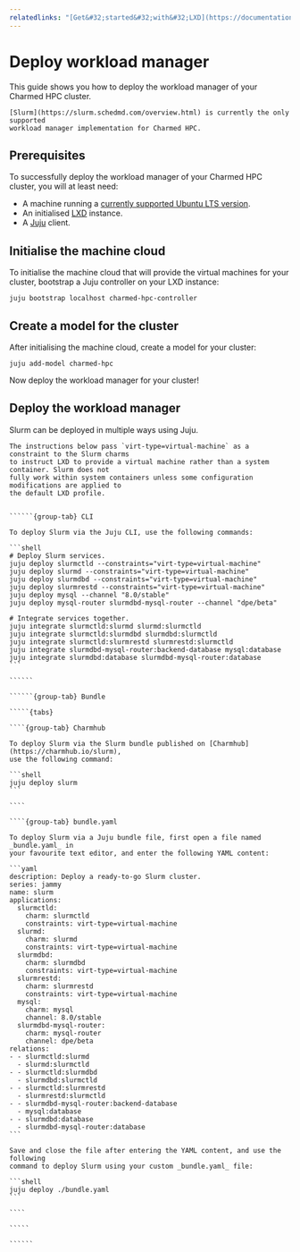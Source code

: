 ```yaml
---
relatedlinks: "[Get&#32;started&#32;with&#32;LXD](https://documentation.ubuntu.com/lxd/en/latest/tutorial/first_steps/), [Get&#32;started&#32;with&#32;Juju](https://juju.is/docs/juju/tutorial), [Slurm&#32;website](https://slurm.schedmd.com/overview.html)"
---
```


# Deploy workload manager

This guide shows you how to deploy the workload manager of your Charmed HPC cluster.

```{note}
[Slurm](https://slurm.schedmd.com/overview.html) is currently the only supported
workload manager implementation for Charmed HPC.
```

## Prerequisites

To successfully deploy the workload manager of your Charmed HPC cluster, you
will at least need:

- A machine running a [currently supported Ubuntu LTS version](https://ubuntu.com/about/release-cycle).
- An initialised [LXD](https://canonical.com/lxd) instance.
- A [Juju](https://juju.is) client.

## Initialise the machine cloud

To initialise the machine cloud that will provide the virtual machines for your cluster,
bootstrap a Juju controller on your LXD instance:

```shell
juju bootstrap localhost charmed-hpc-controller
```

## Create a model for the cluster

After initialising the machine cloud, create a model for your cluster:

```shell
juju add-model charmed-hpc
```

Now deploy the workload manager for your cluster!

## Deploy the workload manager

Slurm can be deployed in multiple ways using Juju.

```{important}
The instructions below pass `virt-type=virtual-machine` as a constraint to the Slurm charms
to instruct LXD to provide a virtual machine rather than a system container. Slurm does not
fully work within system containers unless some configuration modifications are applied to
the default LXD profile.
```

```````{tabs}

``````{group-tab} CLI

To deploy Slurm via the Juju CLI, use the following commands:

```shell
# Deploy Slurm services.
juju deploy slurmctld --constraints="virt-type=virtual-machine"
juju deploy slurmd --constraints="virt-type=virtual-machine"
juju deploy slurmdbd --constraints="virt-type=virtual-machine"
juju deploy slurmrestd --constraints="virt-type=virtual-machine"
juju deploy mysql --channel "8.0/stable"
juju deploy mysql-router slurmdbd-mysql-router --channel "dpe/beta"

# Integrate services together.
juju integrate slurmctld:slurmd slurmd:slurmctld
juju integrate slurmctld:slurmdbd slurmdbd:slurmctld
juju integrate slurmctld:slurmrestd slurmrestd:slurmctld
juju integrate slurmdbd-mysql-router:backend-database mysql:database
juju integrate slurmdbd:database slurmdbd-mysql-router:database
```

``````

``````{group-tab} Bundle

`````{tabs}

````{group-tab} Charmhub

To deploy Slurm via the Slurm bundle published on [Charmhub](https://charmhub.io/slurm),
use the following command:

```shell
juju deploy slurm
```

````

````{group-tab} bundle.yaml

To deploy Slurm via a Juju bundle file, first open a file named _bundle.yaml_ in
your favourite text editor, and enter the following YAML content:

```yaml
description: Deploy a ready-to-go Slurm cluster.
series: jammy
name: slurm
applications:
  slurmctld:
    charm: slurmctld
    constraints: virt-type=virtual-machine
  slurmd:
    charm: slurmd
    constraints: virt-type=virtual-machine
  slurmdbd:
    charm: slurmdbd
    constraints: virt-type=virtual-machine
  slurmrestd:
    charm: slurmrestd
    constraints: virt-type=virtual-machine
  mysql:
    charm: mysql
    channel: 8.0/stable
  slurmdbd-mysql-router:
    charm: mysql-router
    channel: dpe/beta
relations:
- - slurmctld:slurmd
  - slurmd:slurmctld
- - slurmctld:slurmdbd
  - slurmdbd:slurmctld
- - slurmctld:slurmrestd
  - slurmrestd:slurmctld
- - slurmdbd-mysql-router:backend-database
  - mysql:database
- - slurmdbd:database
  - slurmdbd-mysql-router:database
```

Save and close the file after entering the YAML content, and use the following
command to deploy Slurm using your custom _bundle.yaml_ file:

```shell
juju deploy ./bundle.yaml
```

````

`````

``````

```````
